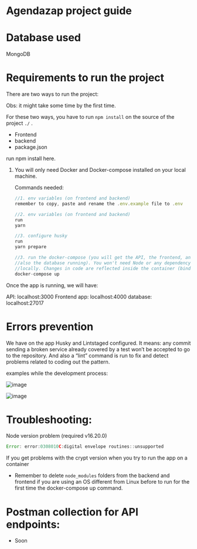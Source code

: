 # Agendazap project guide

# **Database used**

MongoDB

# **Requirements to run the project**

There are two ways to run the project:

Obs: it might take some time by the first time.

For these two ways, you have to run `npm install` on the source of the project `./` .

- Frontend
- backend
- package.json

run npm install here.

1. You will only need Docker and Docker-compose installed on your local machine.

   Commands needed:

   ```jsx
   //1. env variables (on frontend and backend)
   remember to copy, paste and rename the .env.example file to .env
   
   //2. env variables (on frontend and backend)
   run
   yarn

   //3. configure husky
   run
   yarn prepare

   //3. run the docker-compose (you will get the API, the frontend, and
   //also the database running). You won't need Node or any dependency installed
   //locally. Changes in code are reflected inside the container (bind mount)
   docker-compose up
   ```

Once the app is running, we will have:

API: localhost:3000
Frontend app: localhost:4000
database: localhost:27017

# **Errors prevention**

We have on the app Husky and Lintstaged configured. It means: any commit sending a broken service already covered by a test won’t be accepted to go to the repository. And also a “lint” command is run to fix and detect problems related to coding out the pattern.

examples while the development process:

![image](https://github.com/andersongomes/banksystem/assets/58860863/6f173c45-57e0-464f-986f-e603f97f4371)

![image](https://github.com/andersongomes/banksystem/assets/58860863/fb92d583-6dc1-4979-8874-6e894291841f)

# **Troubleshooting:**

Node version problem (required v16.20.0)

```jsx
Error: error:0308010C:digital envelope routines::unsupported
```

If you get problems with the crypt version when you try to run the app on a container

- Remember to delete `node_modules` folders from the backend and frontend if you are using an OS different from Linux before to run for the first time the docker-compose up command.

# **Postman collection for API endpoints:**
- Soon
